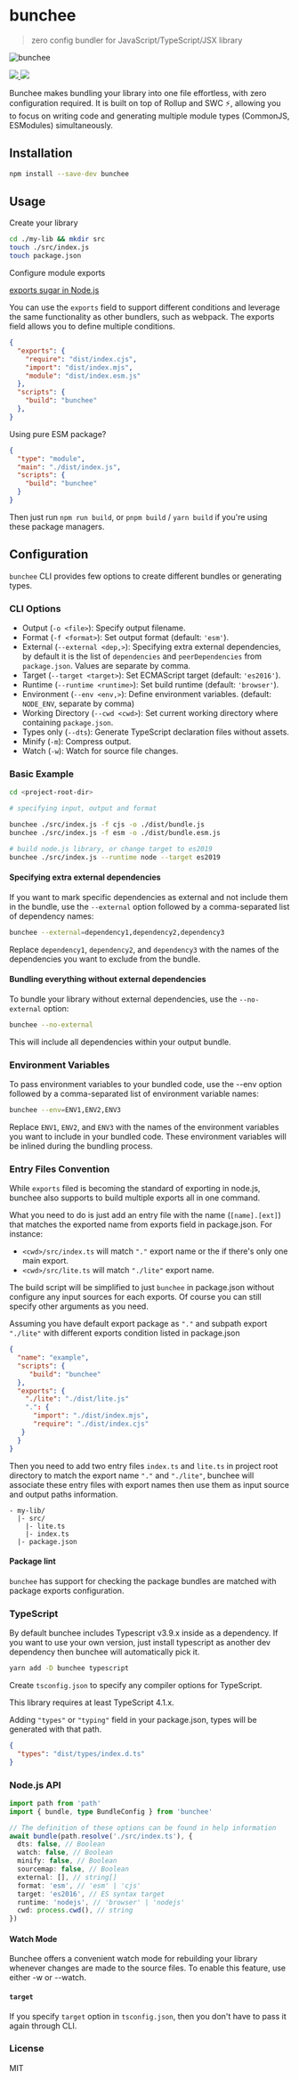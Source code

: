 # bunchee
> zero config bundler for JavaScript/TypeScript/JSX library

![bunchee](https://user-images.githubusercontent.com/4800338/98430015-7ce64f00-20e5-11eb-8c64-41addfbd4ede.png)

<p align="left">
  <a href="https://npm.im/bunchee">
    <img src="https://badgen.net/npm/v/bunchee">
  </a>

  <a href="https://github.com/huozhi/bunchee/actions?workflow=CI">
    <img src="https://github.com/huozhi/bunchee/workflows/CI/badge.svg">
  </a>
</p>

Bunchee makes bundling your library into one file effortless, with zero configuration required. It is built on top of Rollup and SWC ⚡️, allowing you to focus on writing code and generating multiple module types (CommonJS, ESModules) simultaneously.

## Installation

```sh
npm install --save-dev bunchee
```

## Usage

Create your library

```sh
cd ./my-lib && mkdir src
touch ./src/index.js
touch package.json
```
Configure module exports

[exports sugar in Node.js](https://nodejs.org/api/packages.html#exports-sugar)

You can use the `exports` field to support different conditions and leverage the same functionality as other bundlers, such as webpack. The exports field allows you to define multiple conditions.

```json
{
  "exports": {
    "require": "dist/index.cjs",
    "import": "dist/index.mjs",
    "module": "dist/index.esm.js"
  },
  "scripts": {
    "build": "bunchee"
  },
}
```

Using pure ESM package?

```json
{
  "type": "module",
  "main": "./dist/index.js",
  "scripts": {
    "build": "bunchee"
  }
}
```

Then just run `npm run build`, or `pnpm build` / `yarn build` if you're using these package managers.

## Configuration

`bunchee` CLI provides few options to create different bundles or generating types.

### CLI Options

- Output (`-o <file>`): Specify output filename.
- Format (`-f <format>`): Set output format (default: `'esm'`).
- External (`--external <dep,>`): Specifying extra external dependencies, by default it is the list of `dependencies` and `peerDependencies` from `package.json`. Values are separate by comma.
- Target (`--target <target>`): Set ECMAScript target (default: `'es2016'`).
- Runtime (`--runtime <runtime>`): Set build runtime (default: `'browser'`).
- Environment (`--env <env,>`): Define environment variables. (default: `NODE_ENV`, separate by comma)
- Working Directory (`--cwd <cwd>`): Set current working directory where containing `package.json`.
- Types only (`--dts`): Generate TypeScript declaration files without assets.
- Minify (`-m`): Compress output.
- Watch (`-w`): Watch for source file changes.

### Basic Example

```sh
cd <project-root-dir>

# specifying input, output and format

bunchee ./src/index.js -f cjs -o ./dist/bundle.js
bunchee ./src/index.js -f esm -o ./dist/bundle.esm.js

# build node.js library, or change target to es2019
bunchee ./src/index.js --runtime node --target es2019
```

#### Specifying extra external dependencies

If you want to mark specific dependencies as external and not include them in the bundle, use the `--external` option followed by a comma-separated list of dependency names:

```sh
bunchee --external=dependency1,dependency2,dependency3
```

Replace `dependency1`, `dependency2`, and `dependency3` with the names of the dependencies you want to exclude from the bundle.

#### Bundling everything without external dependencies
To bundle your library without external dependencies, use the `--no-external` option:

```sh
bunchee --no-external
```
This will include all dependencies within your output bundle.

### Environment Variables
To pass environment variables to your bundled code, use the --env option followed by a comma-separated list of environment variable names:

```bash
bunchee --env=ENV1,ENV2,ENV3
```

Replace `ENV1`, `ENV2`, and `ENV3` with the names of the environment variables you want to include in your bundled code. These environment variables will be inlined during the bundling process.


### Entry Files Convention

While `exports` filed is becoming the standard of exporting in node.js, bunchee also supports to build multiple exports all in one command.

What you need to do is just add an entry file with the name (`[name].[ext]`) that matches the exported name from exports field in package.json. For instance:

* `<cwd>/src/index.ts` will match `"."` export name or the if there's only one main export.
* `<cwd>/src/lite.ts` will match `"./lite"` export name.

The build script will be simplified to just `bunchee` in package.json without configure any input sources for each exports. Of course you can still specify other arguments as you need.

Assuming you have default export package as `"."` and subpath export `"./lite"` with different exports condition listed in package.json

```json
{
  "name": "example",
  "scripts": {
     "build": "bunchee"
  },
  "exports": {
    "./lite": "./dist/lite.js"
    ".": {
      "import": "./dist/index.mjs",
      "require": "./dist/index.cjs"
   }
  }
}
```

Then you need to add two entry files `index.ts` and `lite.ts` in project root directory to match the export name `"."` and `"./lite"`, bunchee will associate these entry files with export names then use them as input source and output paths information.

```
- my-lib/
  |- src/
    |- lite.ts
    |- index.ts
  |- package.json
```

#### Package lint

`bunchee` has support for checking the package bundles are matched with package exports configuration.

### TypeScript

By default bunchee includes Typescript v3.9.x inside as a dependency. If you want to use your own version, just install typescript as another dev dependency then bunchee will automatically pick it.

```sh
yarn add -D bunchee typescript
```

Create `tsconfig.json` to specify any compiler options for TypeScript.

This library requires at least TypeScript 4.1.x.


Adding `"types"` or `"typing"` field in your package.json, types will be generated with that path.

```json
{
  "types": "dist/types/index.d.ts"
}
```

### Node.js API

```ts
import path from 'path'
import { bundle, type BundleConfig } from 'bunchee'

// The definition of these options can be found in help information
await bundle(path.resolve('./src/index.ts'), {
  dts: false, // Boolean
  watch: false, // Boolean
  minify: false, // Boolean
  sourcemap: false, // Boolean
  external: [], // string[]
  format: 'esm', // 'esm' | 'cjs'
  target: 'es2016', // ES syntax target
  runtime: 'nodejs', // 'browser' | 'nodejs'
  cwd: process.cwd(), // string
})
```

#### Watch Mode

Bunchee offers a convenient watch mode for rebuilding your library whenever changes are made to the source files. To enable this feature, use either -w or --watch.

#### `target`

If you specify `target` option in `tsconfig.json`, then you don't have to pass it again through CLI.

### License

MIT
